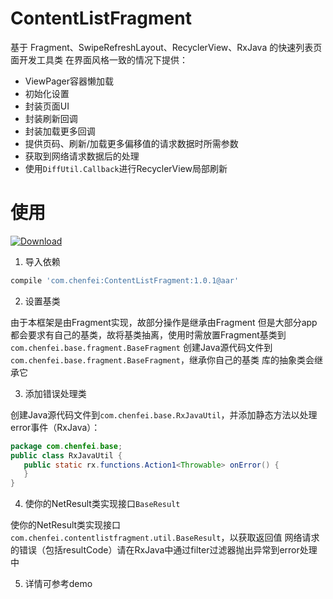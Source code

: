 # ContentListFragment

基于 Fragment、SwipeRefreshLayout、RecyclerView、RxJava 的快速列表页面开发工具类
在界面风格一致的情况下提供：
 - ViewPager容器懒加载
 - 初始化设置
 - 封装页面UI
 - 封装刷新回调
 - 封装加载更多回调
 - 提供页码、刷新/加载更多偏移值的请求数据时所需参数
 - 获取到网络请求数据后的处理
 - 使用`DiffUtil.Callback`进行RecyclerView局部刷新

# 使用
[ ![Download](https://api.bintray.com/packages/chenfei/maven/ContentListFragment/images/download.svg) ](https://bintray.com/chenfei/maven/ContentListFragment/_latestVersion)
1. 导入依赖
```` gradle
compile 'com.chenfei:ContentListFragment:1.0.1@aar'
````

2. 设置基类

由于本框架是由Fragment实现，故部分操作是继承由Fragment
但是大部分app都会要求有自己的基类，故将基类抽离，使用时需放置Fragment基类到 `com.chenfei.base.fragment.BaseFragment`
创建Java源代码文件到`com.chenfei.base.fragment.BaseFragment`，继承你自己的基类
库的抽象类会继承它

3. 添加错误处理类

 创建Java源代码文件到`com.chenfei.base.RxJavaUtil`，并添加静态方法以处理error事件（RxJava）：
 ````java
package com.chenfei.base;
public class RxJavaUtil {
    public static rx.functions.Action1<Throwable> onError() {
    }
}
 ````

4. 使你的NetResult类实现接口`BaseResult`

使你的NetResult类实现接口`com.chenfei.contentlistfragment.util.BaseResult`，以获取返回值
网络请求的错误（包括resultCode）请在RxJava中通过filter过滤器抛出异常到error处理中

5. 详情可参考demo
